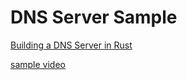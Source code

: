 # DNS Server Sample

[Building a DNS Server in Rust](https://github.com/EmilHernvall/dnsguide)

[sample video](https://user-images.githubusercontent.com/29617172/165528070-2d8fe78f-edb2-4be4-b80a-546a8365da09.mov)
